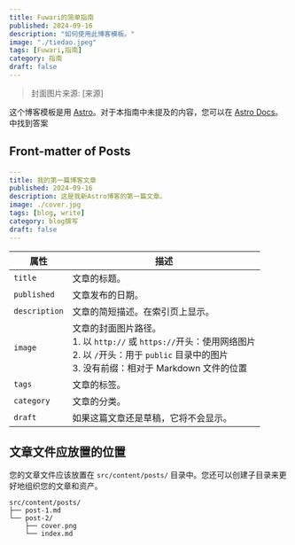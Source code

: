 ```yaml
---
title: Fuwari的简单指南
published: 2024-09-16
description: "如何使用此博客模板。"
image: "./tiedao.jpeg"
tags: [Fuwari,指南]
category: 指南
draft: false
---
```


> 封面图片来源: [来源]

这个博客模板是用 [Astro](https://astro.build/)。对于本指南中未提及的内容，您可以在 [Astro Docs](https://docs.astro.build/)。中找到答案

## Front-matter of Posts

```yaml
---
title: 我的第一篇博客文章
published: 2024-09-16
description: 这是我新Astro博客的第一篇文章。
image: ./cover.jpg
tags: [blog, write]
category: blog撰写
draft: false
---
```

| 属性          | 描述                                                                                                                                                               |
| ------------- | ------------------------------------------------------------------------------------------------------------------------------------------------------------------ |
| `title`       | 文章的标题。                                                                                                                                                       |
| `published`   | 文章发布的日期。                                                                                                                                                   |
| `description` | 文章的简短描述。在索引页上显示。                                                                                                                                   |
| `image`       | 文章的封面图片路径。<br/>1. 以 `http://` 或 `https://`开头：使用网络图片<br/>2. 以 `/`开头：用于 `public` 目录中的图片<br/>3. 没有前缀：相对于 Markdown 文件的位置 |
| `tags`        | 文章的标签。                                                                                                                                                       |
| `category`    | 文章的分类。                                                                                                                                                       |
| `draft`       | 如果这篇文章还是草稿，它将不会显示。                                                                                                                               |

## 文章文件应放置的位置

您的文章文件应该放置在 `src/content/posts/` 目录中。您还可以创建子目录来更好地组织您的文章和资产。

```
src/content/posts/
├── post-1.md
└── post-2/
    ├── cover.png
    └── index.md
```
